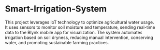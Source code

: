 # Smart-Irrigation-System
This project leverages IoT technology to optimize agricultural water usage. It uses sensors to monitor soil moisture and temperature, sending real-time data to the Blynk mobile app for visualization. The system automates irrigation based on soil dryness, reducing manual intervention, conserving water, and promoting sustainable farming practices.
